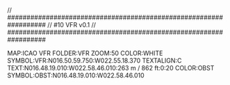 // ##################################################################
//                 #10 VFR v0.1
// ##################################################################

MAP:ICAO VFR
FOLDER:VFR
ZOOM:50
COLOR:WHITE
SYMBOL:VFR:N016.50.59.750:W022.55.18.370
TEXTALIGN:C
TEXT:N016.48.19.010:W022.58.46.010:263 m / 862 ft:0:20
COLOR:OBST
SYMBOL:OBST:N016.48.19.010:W022.58.46.010